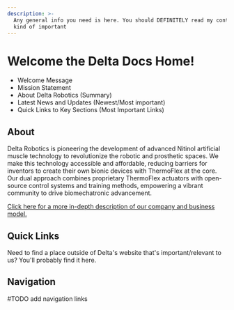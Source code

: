 ```yaml
---
description: >-
  Any general info you need is here. You should DEFINITELY read my contents. I'm
  kind of important
---
```


# Welcome the Delta Docs Home!

* Welcome Message
* Mission Statement
* About Delta Robotics (Summary)
* Latest News and Updates (Newest/Most important)
* Quick Links to Key Sections (Most Important Links)

## About

Delta Robotics is pioneering the development of advanced Nitinol artificial muscle technology to revolutionize the robotic and prosthetic spaces. We make this technology accessible and affordable, reducing barriers for inventors to create their own bionic devices with ThermoFlex at the core. Our dual approach combines proprietary ThermoFlex actuators with open-source control systems and training methods, empowering a vibrant community to drive biomechatronic advancement.

[Click here for a more in-depth description of our company and business model.](about-us.md)

## Quick Links

Need to find a place outside of Delta's website that's important/relevant to us? You'll probably find it here.

## Navigation

\#TODO add navigation links
